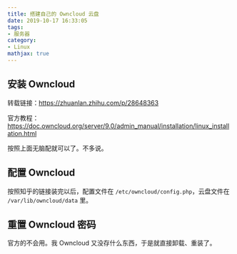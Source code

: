 ```yaml
---
title: 搭建自己的 Owncloud 云盘
date: 2019-10-17 16:33:05
tags:
- 服务器
category:
- Linux
mathjax: true
---
```


## 安装 Owncloud

转载链接：https://zhuanlan.zhihu.com/p/28648363

官方教程：https://doc.owncloud.org/server/9.0/admin_manual/installation/linux_installation.html

按照上面无脑配就可以了。不多说。

## 配置 Owncloud

按照知乎的链接装完以后，配置文件在 `/etc/owncloud/config.php`，云盘文件在 `/var/lib/owncloud/data` 里。

## 重置 Owncloud 密码

官方的不会用。我 Owncloud 又没存什么东西，于是就直接卸载、重装了。

